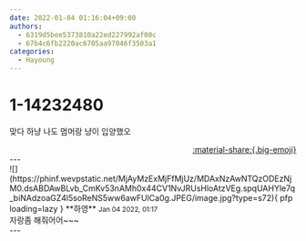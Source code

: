 ```yaml
---
date: 2022-01-04 01:16:04+09:00
authors:
  - 6319d5bee5373810a22ed227992af00c
  - 67b4c6fb2220ac6705aa97046f3503a1
categories:
  - Hayoung
---
```


# 1-14232480

<div class="post-container" markdown="1">
<div class="content-container md-sidebar__scrollwrap" markdown="1">

맞다 하냥 나도 멈머랑 냥이 입양했오

</div>
</div>

<div style="text-align: right;" markdown="1">
<a href="https://weverse.io/fromis9/fanpost/1-14232480" style="text-align: right;">:material-share:{.big-emoji}</a>
</div>
---

<div class="comments-container md-sidebar__scrollwrap" markdown="1">
<div class="comment" markdown="1">
<div class='id-container' markdown="1">
![](https://phinf.wevpstatic.net/MjAyMzExMjFfMjUz/MDAxNzAwNTQzODEzNjM0.dsABDAwBLvb_CmKv53nAMh0x44CV1NvJRUsHloAtzVEg.spqUAHYle7q_biNAdzoaGZ4l5soReNS5ww6awFUlCa0g.JPEG/image.jpg?type=s72){ pfp loading=lazy }
**<span class="artist">하영</span>** <small>Jan 04 2022, 01:17</small><br>
</div>
<div class='comment-body' markdown="1">
자랑좀 해줘어어~~~
</div>
</div>
</div>
---
